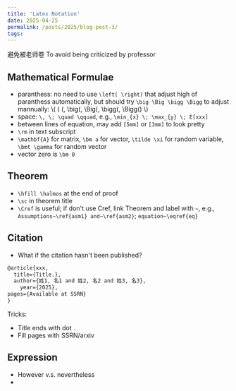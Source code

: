 ```yaml
---
title: 'Latex Notation'
date: 2025-04-25
permalink: /posts/2025/blog-post-3/
tags:
---
```

避免被老师卷 To avoid being criticized by professor


## Mathematical Formulae
- paranthess: no need to use `\left( \right)` that adjust high of paranthess automatically, but should try `\big \Big \bigg \Bigg` to adjust mannually: \\( \( (, \big(, \Big(, \bigg(, \Bigg(\) \\)
- space: `\, \; \quad \qquad`, e.g., `\min_{x} \; \max_{y} \; E[xxx]`
- between lines of equation, may add `[5mm]` or `[3mm]` to look pretty
- `\rm` in text subscript
- `\mathbf{A}` for matrix, `\bm a` for vector, `\tilde \xi` for random variable, `\bmt \gamma` for random vector
- vector zero is `\bm 0`

## Theorem
- `\hfill \halmos` at the end of proof
- `\sc` in theorem title
- `\Cref` is useful; if don't use Cref, link Theorem and label with `~`, e.g., `Assumptions~\ref{asm1} and~\ref{asm2}`; `equation~\eqref{eq}`

## Citation
- What if the citation hasn't been published? 
```Latex
@article{xxx,
  title={Title.},
  author={姓1, 名1 and 姓2, 名2 and 姓3, 名3},
    year={2025},
pages={Available at SSRN}
}
```
  Tricks: 
  - Title ends with dot `.`
  - Fill pages with SSRN/arxiv

## Expression
- However v.s. nevertheless
- 